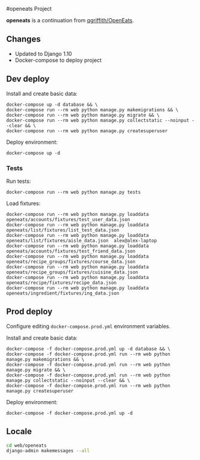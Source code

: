#openeats Project

**openeats** is a continuation from [qgriffith/OpenEats](https://github.com/qgriffith/OpenEats).

## Changes
* Updated to Django 1.10
* Docker-compose to deploy project

## Dev deploy
Install and create basic data:
```
docker-compose up -d database && \
docker-compose run --rm web python manage.py makemigrations && \
docker-compose run --rm web python manage.py migrate && \
docker-compose run --rm web python manage.py collectstatic --noinput --clear && \
docker-compose run --rm web python manage.py createsuperuser
```

Deploy environment:
```
docker-compose up -d
```
### Tests
Run tests:
```
docker-compose run --rm web python manage.py tests
```


Load fixtures:
```
docker-compose run --rm web python manage.py loaddata openeats/accounts/fixtures/test_user_data.json
docker-compose run --rm web python manage.py loaddata openeats/list/fixtures/list_test_data.json
docker-compose run --rm web python manage.py loaddata openeats/list/fixtures/aisle_data.json  alex@alex-laptop
docker-compose run --rm web python manage.py loaddata openeats/accounts/fixtures/test_friend_data.json
docker-compose run --rm web python manage.py loaddata openeats/recipe_groups/fixtures/course_data.json
docker-compose run --rm web python manage.py loaddata openeats/recipe_groups/fixtures/cuisine_data.json
docker-compose run --rm web python manage.py loaddata openeats/recipe/fixtures/recipe_data.json
docker-compose run --rm web python manage.py loaddata openeats/ingredient/fixtures/ing_data.json
```


## Prod deploy
Configure editing `docker-compose.prod.yml` environment variables.

Install and create basic data:
```
docker-compose -f docker-compose.prod.yml up -d database && \
docker-compose -f docker-compose.prod.yml run --rm web python manage.py makemigrations && \
docker-compose -f docker-compose.prod.yml run --rm web python manage.py migrate && \
docker-compose -f docker-compose.prod.yml run --rm web python manage.py collectstatic --noinput --clear && \
docker-compose -f docker-compose.prod.yml run --rm web python manage.py createsuperuser
```

Deploy environment:
```
docker-compose -f docker-compose.prod.yml up -d
```

## Locale
```bash
cd web/openeats
django-admin makemessages --all
```
